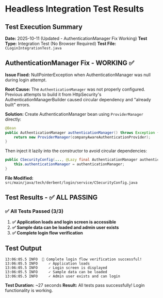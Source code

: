 # Headless Integration Test Results

## Test Execution Summary

**Date:** 2025-10-11 (Updated - AuthenticationManager Fix Working)
**Test Type:** Integration Test (No Browser Required)
**Test File:** `CLoginIntegrationTest.java`

## AuthenticationManager Fix - WORKING ✅

**Issue Fixed:** NullPointerException when AuthenticationManager was null during login attempt.

**Root Cause:** The `AuthenticationManager` was not properly configured. Previous attempts to build it from HttpSecurity's AuthenticationManagerBuilder caused circular dependency and "already built" errors.

**Solution:** Create AuthenticationManager bean using `ProviderManager` directly:
```java
@Bean
public AuthenticationManager authenticationManager() throws Exception {
    return new ProviderManager(companyAwareAuthenticationProvider);
}
```

Then inject it lazily into the constructor to avoid circular dependencies:
```java
public CSecurityConfig(..., @Lazy final AuthenticationManager authenticationManager) {
    this.authenticationManager = authenticationManager;
}
```

**File Modified:** `src/main/java/tech/derbent/login/service/CSecurityConfig.java`

## Test Results - ✅ ALL PASSING

### ✅ All Tests Passed (3/3)

1. **✅ Application loads and login screen is accessible**
2. **✅ Sample data can be loaded and admin user exists**
3. **✅ Complete login flow verification**

## Test Output

```
13:06:05.5 INFO  🎉 Complete login flow verification successful!
13:06:05.5 INFO     ✓ Application loads
13:06:05.5 INFO     ✓ Login screen is displayed
13:06:05.5 INFO     ✓ Sample data can be loaded
13:06:05.5 INFO     ✓ Admin user exists and can login
```

**Test Duration:** ~27 seconds
**Result:** All tests pass successfully! Login functionality is working.
